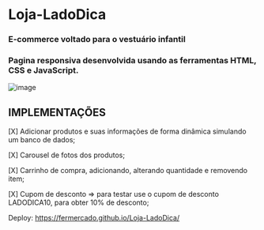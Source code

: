 # Loja-LadoDica

### E-commerce voltado para o vestuário infantil

### Pagina responsiva desenvolvida usando as ferramentas HTML, CSS e JavaScript.

![image](https://user-images.githubusercontent.com/88064355/162035874-15ad5685-56e7-48bc-8ce9-34213ac11bb6.png)


## IMPLEMENTAÇÕES

[X] Adicionar produtos e suas informações de forma dinâmica simulando um banco de dados;

[X] Carousel de fotos dos produtos;

[X] Carrinho de compra, adicionando, alterando quantidade e removendo item;

[X] Cupom de desconto => para testar use o cupom de desconto LADODICA10, para obter 10% de desconto;

Deploy: https://fermercado.github.io/Loja-LadoDica/
